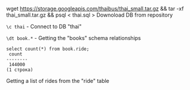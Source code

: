  wget https://storage.googleapis.com/thaibus/thai_small.tar.gz && tar -xf thai_small.tar.gz && psql < thai.sql > Downoload DB from repository

```\c thai``` - Connect to DB "thai"

```\dt book.*``` - Getting the "books" schema relationships

```
select count(*) from book.ride;
 count  
--------
 144000
(1 строка)
```
Getting a list of rides from the "ride" table
